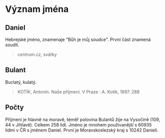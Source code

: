 # Význam jména

## Daniel

Hebrejské jméno, znamenaje "Bůh je můj soudce". První část znamená soudit.
> centrum.cz, svátky

## Bulant

Buclatý, kulatý.
> KOTÍK, Antonín. Naše příjmení. V Praze : A. Kotík, 1897. 288

## Počty

Přijmení je hlavně na moravě, téměř polovina Bulantů žije na Vysočině (109, 44 v Jihlavě). Celkem 258 lidí.
Jméno je mnohem použivanější s 60935 lidmi v ČR s jménem Daniel. První je Moravskoslezský kraj s 10242 Danieli.